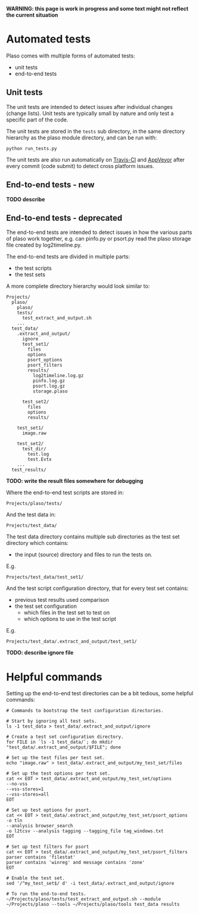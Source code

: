 **WARNING: this page is work in progress and some text might not reflect the current situation**

# Automated tests
Plaso comes with multiple forms of automated tests:

* unit tests
* end-to-end tests

## Unit tests
The unit tests are intended to detect issues after individual changes (change lists). Unit tests are typically small by nature and only test a specific part of the code.

The unit tests are stored in the `tests` sub directory, in the same directory hierarchy as the plaso module directory, and can be run with:
```
python run_tests.py
```

The unit tests are also run automatically on [Travis-CI](https://travis-ci.org/) and [AppVeyor](https://ci.appveyor.com) after every commit (code submit) to detect cross platform issues. 

## End-to-end tests - new
**TODO describe**

## End-to-end tests - deprecated
The end-to-end tests are intended to detect issues in how the various parts of plaso work together, e.g. can pinfo.py or psort.py read the plaso storage file created by log2timeline.py.

The end-to-end tests are divided in multiple parts:

* the test scripts
* the test sets

A more complete directory hierarchy would look similar to:
```
Projects/
  plaso/
    plaso/
    tests/
      test_extract_and_output.sh
    ...
  test_data/
    .extract_and_output/
      ignore
      test_set1/
        files
        options
        psort_options
        psort_filters
        results/
          log2timeline.log.gz
          pinfo.log.gz
          psort.log.gz
          storage.plaso

      test_set2/
        files
        options
        results/

    test_set1/
      image.raw

    test_set2/
      test_dir/
        test.log
        test.Evtx
    ...
  test_results/
```

**TODO: write the result files somewhere for debugging**

Where the end-to-end test scripts are stored in:
```
Projects/plaso/tests/
```

And the test data in:
```
Projects/test_data/
```

The test data directory contains multiple sub directories as the test set directory which contains:

* the input (source) directory and files to run the tests on.

E.g.
```
Projects/test_data/test_set1/
```

And the test script configuration directory, that for every test set contains:

* previous test results used comparison
* the test set configuration
  * which files in the test set to test on
  * which options to use in the test script

E.g.
```
Projects/test_data/.extract_and_output/test_set1/
```

**TODO: describe ignore file**

# Helpful commands
Setting up the end-to-end test directories can be a bit tedious, some helpful commands:

```
# Commands to bootstrap the test configuration directories.

# Start by ignoring all test sets.
ls -1 test_data > test_data/.extract_and_output/ignore

# Create a test set configuration directory.
for FILE in `ls -1 test_data/`; do mkdir "test_data/.extract_and_output/$FILE"; done

# Set up the test files per test set.
echo "image.raw" > test_data/.extract_and_output/my_test_set/files

# Set up the test options per test set.
cat << EOT > test_data/.extract_and_output/my_test_set/options
--no-vss
--vss-stores=1
--vss-stores=all
EOT

# Set up test options for psort.
cat << EOT > test_data/.extract_and_output/my_test_set/psort_options
-o tln
--analysis browser_search
-o l2tcsv --analysis tagging --tagging_file tag_windows.txt
EOT

# Set up test filters for psort
cat << EOT > test_data/.extract_and_output/my_test_set/psort_filters
parser contains 'filestat'
parser contains 'winreg' and message contains 'zone'
EOT

# Enable the test set.
sed '/^my_test_set$/ d' -i test_data/.extract_and_output/ignore
```

```
# To run the end-to-end tests.
~/Projects/plaso/tests/test_extract_and_output.sh --module ~/Projects/plaso --tools ~/Projects/plaso/tools test_data results
```